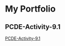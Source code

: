 # My Portfolio
## PCDE-Activity-9.1
<p><a href="https://github.com/komalingawale/PCDE-Activity-9.1">PCDE-Activity-9.1</a></p>
